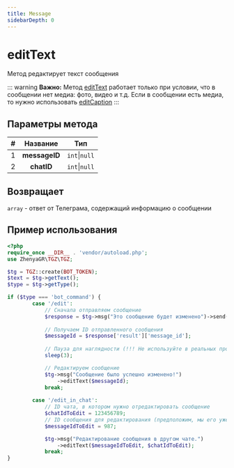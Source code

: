 ```yaml
---
title: Message
sidebarDepth: 0
---
```


# editText
Метод редактирует текст сообщения

::: warning **Важно:**
Метод [editText](/classes/messageMethods/editText.md) работает только при условии, что в сообщении нет медиа: фото, видео и т.д.
Если в сообщении есть медиа, то нужно использовать [editCaption](/classes/messageMethods/editCaption.md)
:::

## Параметры метода
| # |   Название    |      Тип      |
|:-:|:-------------:|:-------------:|
| 1 | **messageID** | `int`\|`null` |
| 2 |  **chatID**   | `int`\|`null` |

## Возвращает
`array` - ответ от Телеграма, содержащий информацию о сообщении

## Пример использования
```php
<?php
require_once __DIR__ . 'vendor/autoload.php'; 
use ZhenyaGR\TGZ\TGZ;

$tg = TGZ::create(BOT_TOKEN);
$text = $tg->getText();
$type = $tg->getType();

if ($type === 'bot_command') {
        case '/edit':
            // Сначала отправляем сообщение
            $response = $tg->msg("Это сообщение будет изменено")->send();
            
            // Получаем ID отправленного сообщения
            $messageId = $response['result']['message_id'];
            
            // Пауза для наглядности (!!! Не используйте в реальных проектах !!!)
            sleep(3);

            // Редактируем сообщение
            $tg->msg("Сообщение было успешно изменено!")
                ->editText($messageId);
            break;
            
        case '/edit_in_chat':
            // ID чата, в котором нужно отредактировать сообщение
            $chatIdToEdit = 123456789;
            // ID сообщения для редактирования (предположим, мы его уже знаем)
            $messageIdToEdit = 987;

            $tg->msg("Редактирование сообщения в другом чате.")
                ->editText($messageIdToEdit, $chatIdToEdit);
            break;
}
```
